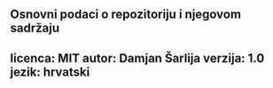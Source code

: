 Osnovni podaci o repozitoriju i njegovom sadržaju
---
licenca: MIT
autor: Damjan Šarlija
verzija: 1.0
jezik: hrvatski
---

